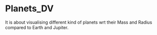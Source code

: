 # Planets_DV
It is about visualising different kind of planets wrt their Mass and Radius compared to Earth and Jupiter. 

